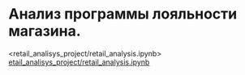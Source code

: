 # Анализ программы лояльности магазина.
<retail_analisys_project/retail_analysis.ipynb>
[etail_analisys_project/retail_analysis.ipynb](#ipynb)

